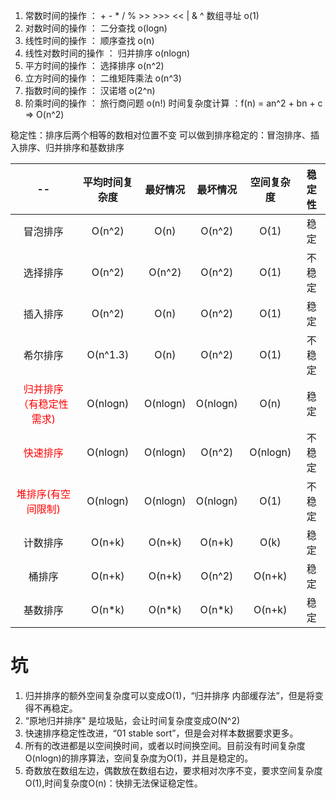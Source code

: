 1. 常数时间的操作 ： + - * / %  >> >>> << | & ^ 数组寻址 o(1)
2. 对数时间的操作 ： 二分查找 o(logn)
3. 线性时间的操作 ： 顺序查找 o(n)
4. 线性对数时间的操作 ： 归并排序 o(nlogn)
5. 平方时间的操作 ： 选择排序 o(n^2)
6. 立方时间的操作 ： 二维矩阵乘法 o(n^3)
7. 指数时间的操作 ： 汉诺塔 o(2^n)
8. 阶乘时间的操作 ： 旅行商问题 o(n!)
   时间复杂度计算 ：f(n) = an^2 + bn + c =>  O(n^2)

稳定性：排序后两个相等的数相对位置不变
可以做到排序稳定的：冒泡排序、插入排序、归并排序和基数排序

|                  --                   | 平均时间复杂度  |   最好情况   |   最坏情况   |  空间复杂度   | 稳定性 |
|:-------------------------------------:|:--------:|:--------:|:--------:|:--------:|:---:|
|                 冒泡排序                  |  O(n^2)  |   O(n)   |  O(n^2)  |   O(1)   | 稳定  |
|                 选择排序                  |  O(n^2)  |  O(n^2)  |  O(n^2)  |   O(1)   | 不稳定 |
|                 插入排序                  |  O(n^2)  |   O(n)   |  O(n^2)  |   O(1)   | 稳定  |
|                 希尔排序                  | O(n^1.3) |   O(n)   |  O(n^2)  |   O(1)   | 不稳定 |
| <font color="red">归并排序（有稳定性需求)</font> | O(nlogn) | O(nlogn) | O(nlogn) |   O(n)   | 稳定  |
|     <font color="red">快速排序</font>     | O(nlogn) | O(nlogn) |  O(n^2)  | O(nlogn) | 不稳定 |
|  <font color="red">堆排序(有空间限制)</font>  | O(nlogn) | O(nlogn) | O(nlogn) |   O(1)   | 不稳定 |
|                 计数排序                  |  O(n+k)  |  O(n+k)  |  O(n+k)  |   O(k)   | 稳定  |
|                  桶排序                  |  O(n+k)  |  O(n+k)  |  O(n^2)  |  O(n+k)  | 稳定  |
|                 基数排序                  |  O(n*k)  |  O(n*k)  |  O(n*k)  |  O(n+k)  | 稳定  |


# 坑
1. 归并排序的额外空间复杂度可以变成O(1)，“归并排序 内部缓存法”，但是将变得不再稳定。
2. “原地归并排序" 是垃圾贴，会让时间复杂度变成O(N^2)
3. 快速排序稳定性改进，“01 stable sort”，但是会对样本数据要求更多。
4. 所有的改进都是以空间换时间，或者以时间换空间。目前没有时间复杂度O(nlogn)的排序算法，空间复杂度为O(1)，并且是稳定的。
5. 奇数放在数组左边，偶数放在数组右边，要求相对次序不变，要求空间复杂度O(1),时间复杂度O(n)：快排无法保证稳定性。

